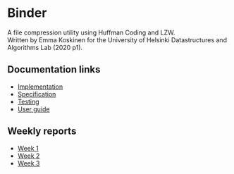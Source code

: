 # Binder
A file compression utility using Huffman Coding and LZW.  
Written by Emma Koskinen for the University of Helsinki Datastructures and Algorithms Lab (2020 p1).

## Documentation links
* [Implementation](./documentation/implementation.md)
* [Specification](./documentation/specification.md)
* [Testing](./documentation/testing.md)
* [User guide](./documentation/user-guide.md)

## Weekly reports
* [Week 1](./documentation/week-1.md)
* [Week 2](./documentation/week-2.md)
* [Week 3](./documentation/week-3.md)